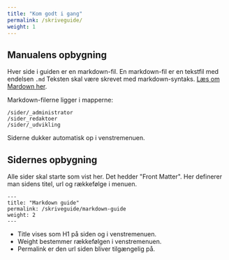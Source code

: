 ```yaml
---
title: "Kom godt i gang"
permalink: /skriveguide/
weight: 1
---
```


## Manualens opbygning
Hver side i guiden er en markdown-fil. 
En markdown-fil er en tekstfil med endelsen ``.md``
Teksten skal være skrevet med markdown-syntaks. [Læs om Mardown her](/skriveguide/markdown-guide/).

Markdown-filerne ligger i mapperne:
````
/sider/_administrator
/sider_redaktoer
/sider/_udvikling
````
Siderne dukker automatisk op i venstremenuen.

## Sidernes opbygning
Alle sider skal starte som vist her. Det hedder "Front Matter". Her definerer man sidens titel, url og rækkefølge i menuen. 
````
---
title: "Markdown guide"
permalink: /skriveguide/markdown-guide
weight: 2
---
````

* Title vises som H1 på siden og i venstremenuen. 
* Weight bestemmer rækkefølgen i venstremenuen. 
* Permalink er den url siden bliver tilgængelig på.